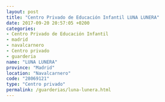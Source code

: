 ```yaml
---
layout: post
title: "Centro Privado de Educación Infantil LUNA LUNERA"
date: 2017-09-20 20:57:05 +0200
categories:
- Centro Privado de Educación Infantil
- madrid
- navalcarnero
- Centro privado
- guarderia
name: "LUNA LUNERA"
province: "Madrid"
location: "Navalcarnero"
code: "28069121"
type: "Centro privado"
permalink: /guarderias/luna-lunera.html
---
```

